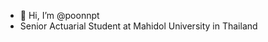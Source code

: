 - 👋 Hi, I’m @poonnpt
- Senior Actuarial Student at Mahidol University in Thailand

<!---
poonnpt/poonnpt is a ✨ special ✨ repository because its `README.md` (this file) appears on your GitHub profile.
You can click the Preview link to take a look at your changes.
--->
